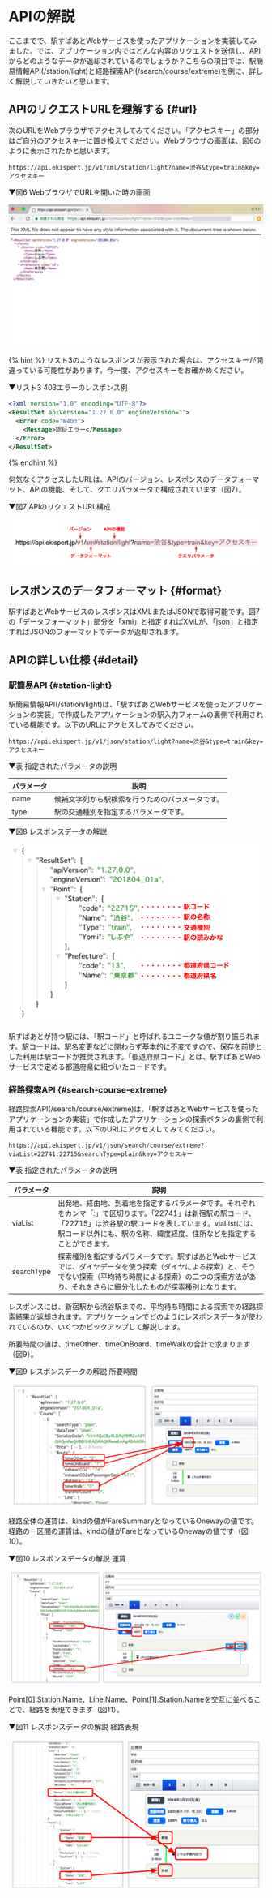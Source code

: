 # APIの解説

ここまでで、駅すぱあとWebサービスを使ったアプリケーションを実装してみました。では、アプリケーション内ではどんな内容のリクエストを送信し、APIからどのようなデータが返却されているのでしょうか？こちらの項目では、駅簡易情報API(/station/light)と経路探索API(/search/course/extreme)を例に、詳しく解説していきたいと思います。

## APIのリクエストURLを理解する {#url}

次のURLをWebブラウザでアクセスしてみてください。「アクセスキー」の部分はご自分のアクセスキーに置き換えてください。Webブラウザの画面は、図6のように表示されたかと思います。

```
https://api.ekispert.jp/v1/xml/station/light?name=渋谷&type=train&key=アクセスキー
```

▼図6 WebブラウザでURLを開いた時の画面

![img](/img/6.png)

{% hint %}
リスト3のようなレスポンスが表示された場合は、アクセスキーが間違っている可能性があります。今一度、アクセスキーをお確かめください。

▼リスト3 403エラーのレスポンス例

```xml
<?xml version="1.0" encoding="UTF-8"?>
<ResultSet apiVersion="1.27.0.0" engineVersion="">
  <Error code="W403">
    <Message>認証エラー</Message>
  </Error>
</ResultSet>
```
{% endhint %}

何気なくアクセスしたURLは、APIのバージョン、レスポンスのデータフォーマット、APIの機能、そして、クエリパラメータで構成されています（図7）。

▼図7 APIのリクエストURL構成

![img](/img/7.png)

## レスポンスのデータフォーマット {#format}

駅すぱあとWebサービスのレスポンスはXMLまたはJSONで取得可能です。図7の「データフォーマット」部分を「xml」と指定すればXMLが、「json」と指定すればJSONのフォーマットでデータが返却されます。

## APIの詳しい仕様 {#detail}

### 駅簡易API {#station-light}

駅簡易情報API(/station/light)は、「駅すぱあとWebサービスを使ったアプリケーションの実装」で作成したアプリケーションの駅入力フォームの裏側で利用されている機能です。以下のURLにアクセスしてみてください。

```
https://api.ekispert.jp/v1/json/station/light?name=渋谷&type=train&key=アクセスキー
```

▼表 指定されたパラメータの説明

|パラメータ|説明|
|---|---|
|name|候補文字列から駅検索を行うためのパラメータです。|
|type|駅の交通種別を指定するパラメータです。|

▼図8 レスポンスデータの解説

![img](/img/8.png)

駅すぱあとが持つ駅には、「駅コード」と呼ばれるユニークな値が割り振られます。駅コードは、駅名変更などに関わらず基本的に不変ですので、保存を前提とした利用は駅コードが推奨されます。「都道府県コード」とは、駅すぱあとWebサービスで定める都道府県に紐づいたコードです。

### 経路探索API {#search-course-extreme}

経路探索API(/search/course/extreme)は、「駅すぱあとWebサービスを使ったアプリケーションの実装」で作成したアプリケーションの探索ボタンの裏側で利用されている機能です。以下のURLにアクセスしてみてください。

```
https://api.ekispert.jp/v1/json/search/course/extreme?viaList=22741:22715&searchType=plain&key=アクセスキー
```

▼表 指定されたパラメータの説明

|パラメータ|説明|
|---|---|
|viaList|出発地、経由地、到着地を指定するパラメータです。それぞれをカンマ「:」で区切ります。「22741」は新宿駅の駅コード、「22715」は渋谷駅の駅コードを表しています。viaListには、駅コード以外にも、駅の名称、緯度経度、住所などを指定することができます。|
|searchType|探索種別を指定するパラメータです。駅すぱあとWebサービスでは、ダイヤデータを使う探索（ダイヤによる探索）と、そうでない探索（平均待ち時間による探索）の二つの探索方法があり、それをさらに細分化したものが探索種別となります。|

レスポンスには、新宿駅から渋谷駅までの、平均待ち時間による探索での経路探索結果が返却されます。アプリケーションでどのようにレスポンスデータが使われているのか、いくつかピックアップして解説します。

所要時間の値は、timeOther、timeOnBoard、timeWalkの合計で求まります（図9）。

▼図9 レスポンスデータの解説 所要時間

![img](/img/9.png)

経路全体の運賃は、kindの値がFareSummaryとなっているOnewayの値です。経路の一区間の運賃は、kindの値がFareとなっているOnewayの値です（図10）。

▼図10 レスポンスデータの解説 運賃

![img](/img/10.png)

Point[0].Station.Name、Line.Name、Point[1].Station.Nameを交互に並べることで、経路を表現できます（図11）。

▼図11 レスポンスデータの解説 経路表現

![img](/img/11.png)
